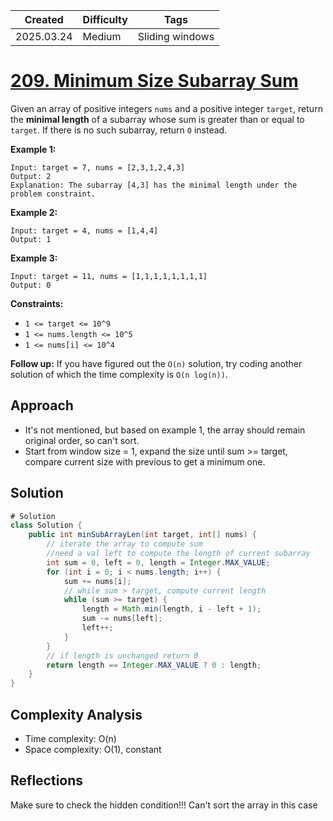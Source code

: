 | Created    | Difficulty | Tags            |
| ---------- | ---------- | --------------- |
| 2025.03.24 | Medium     | Sliding windows |



# [209. Minimum Size Subarray Sum](https://leetcode.com/problems/minimum-size-subarray-sum/description/)

Given an array of positive integers `nums` and a positive integer `target`, return the **minimal length**  of a subarray whose sum is greater than or equal to `target`. If there is no such subarray, return `0` instead.

**Example 1:** 

```
Input: target = 7, nums = [2,3,1,2,4,3]
Output: 2
Explanation: The subarray [4,3] has the minimal length under the problem constraint.
```

**Example 2:** 

```
Input: target = 4, nums = [1,4,4]
Output: 1
```

**Example 3:** 

```
Input: target = 11, nums = [1,1,1,1,1,1,1,1]
Output: 0
```

**Constraints:** 

- `1 <= target <= 10^9`
- `1 <= nums.length <= 10^5`
- `1 <= nums[i] <= 10^4`

**Follow up:**  If you have figured out the `O(n)` solution, try coding another solution of which the time complexity is `O(n log(n))`.

## Approach

* It's not mentioned, but based on example 1, the array should remain original order, so can't sort.
* Start from window size = 1, expand the size until sum >= target, compare current size with previous to get a minimum one.

## Solution

```java
# Solution
class Solution {
    public int minSubArrayLen(int target, int[] nums) {
        // iterate the array to compute sum
        //need a val left to compute the length of current subarray
        int sum = 0, left = 0, length = Integer.MAX_VALUE;
        for (int i = 0; i < nums.length; i++) {
            sum += nums[i];
            // while sum > target, compute current length
            while (sum >= target) {
                length = Math.min(length, i - left + 1);
                sum -= nums[left];
                left++;
            }
        }
        // if length is unchanged return 0
        return length == Integer.MAX_VALUE ? 0 : length;
    }
}
```

## Complexity Analysis

- Time complexity: O(n)
- Space complexity: O(1), constant

## Reflections

Make sure to check the hidden condition!!! Can't sort the array in this case
